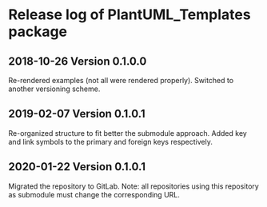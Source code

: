 # Release log of PlantUML_Templates package

## 2018-10-26 Version 0.1.0.0

Re-rendered examples (not all were rendered properly). Switched to another versioning scheme.

## 2019-02-07 Version 0.1.0.1

Re-organized structure to fit better the submodule approach. Added key and link symbols to the primary and foreign keys respectively.

## 2020-01-22 Version 0.1.0.1

Migrated the repository to GitLab. Note: all repositories using this repository as submodule must change the corresponding URL.
